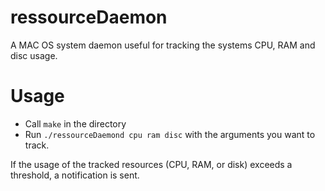 # ressourceDaemon

A MAC OS system daemon useful for tracking the systems CPU, RAM and disc usage.

# Usage
- Call `make` in the directory
- Run `./ressourceDaemond cpu ram disc` with the arguments you want to track.

If the usage of the tracked resources (CPU, RAM, or disk) exceeds a threshold, a notification is sent.

